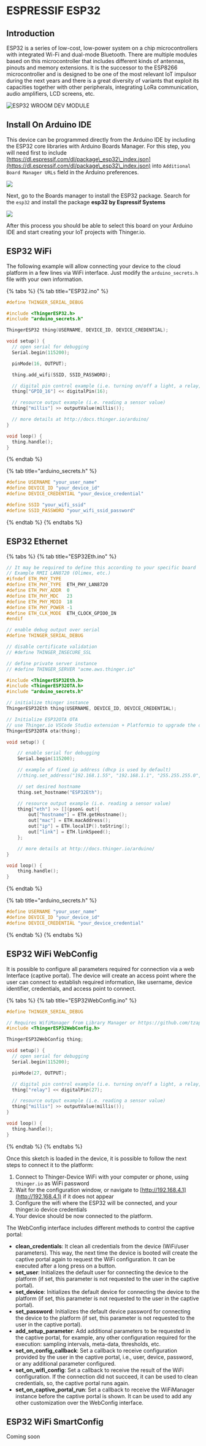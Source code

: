 # ESPRESSIF ESP32

## Introduction

ESP32 is a series of low-cost, low-power system on a chip microcontrollers with integrated Wi-Fi and dual-mode Bluetooth. There are multiple modules based on this microcontroller that includes different kinds of antennas, pinouts and memory extensions. It is the successor to the ESP8266 microcontroller and is designed to be one of the most relevant IoT impulsor during the next years and there is a great diversity of variants that exploit its capacities together with other peripherals, integrating LoRa communication, audio amplifiers, LCD screens, etc.

![ESP32 WROOM DEV MODULE](../.gitbook/assets/ESP32.png)

## Install On Arduino IDE

This device can be programmed directly from the Arduino IDE by including the ESP32 core libraries with Arduino Boards Manager. For this step, you will need first to include [https://dl.espressif.com/dl/package\_esp32\_index.json](https://dl.espressif.com/dl/package\_esp32\_index.json) into `Additional Board Manager URLs` field in the Arduino preferences.

![](../.gitbook/assets/ESP32\_Preferences.PNG)

Next, go to the Boards manager to install the ESP32 package. Search for the `esp32` and install the package **esp32 by Espressif Systems**

![](../.gitbook/assets/esp32\_boardsManager.PNG)

After this process you should be able to select this board on your Arduino IDE and start creating your IoT projects with Thinger.io.&#x20;

## ESP32 WiFi

The following example will allow connecting your device to the cloud platform in a few lines via WiFi interface. Just modify the `arduino_secrets.h` file with your own information.

{% tabs %}
{% tab title="ESP32.ino" %}
```cpp
#define THINGER_SERIAL_DEBUG

#include <ThingerESP32.h>
#include "arduino_secrets.h"

ThingerESP32 thing(USERNAME, DEVICE_ID, DEVICE_CREDENTIAL);

void setup() {
  // open serial for debugging
  Serial.begin(115200);

  pinMode(16, OUTPUT);

  thing.add_wifi(SSID, SSID_PASSWORD);

  // digital pin control example (i.e. turning on/off a light, a relay, configuring a parameter, etc)
  thing["GPIO_16"] << digitalPin(16);

  // resource output example (i.e. reading a sensor value)
  thing["millis"] >> outputValue(millis());

  // more details at http://docs.thinger.io/arduino/
}

void loop() {
  thing.handle();
}
```
{% endtab %}

{% tab title="arduino_secrets.h" %}
```cpp
#define USERNAME "your_user_name"
#define DEVICE_ID "your_device_id"
#define DEVICE_CREDENTIAL "your_device_credential"

#define SSID "your_wifi_ssid"
#define SSID_PASSWORD "your_wifi_ssid_password"
```
{% endtab %}
{% endtabs %}

## ESP32 Ethernet

{% tabs %}
{% tab title="ESP32Eth.ino" %}
```cpp
// It may be required to define this according to your specific board
// Example RMII LAN8720 (Olimex, etc.)
#ifndef ETH_PHY_TYPE
#define ETH_PHY_TYPE  ETH_PHY_LAN8720
#define ETH_PHY_ADDR  0
#define ETH_PHY_MDC   23
#define ETH_PHY_MDIO  18
#define ETH_PHY_POWER -1
#define ETH_CLK_MODE  ETH_CLOCK_GPIO0_IN
#endif

// enable debug output over serial
#define THINGER_SERIAL_DEBUG

// disable certificate validation
// #define THINGER_INSECURE_SSL

// define private server instance
// #define THINGER_SERVER "acme.aws.thinger.io"

#include <ThingerESP32Eth.h>
#include <ThingerESP32OTA.h>
#include "arduino_secrets.h"

// initialize thinger instance
ThingerESP32Eth thing(USERNAME, DEVICE_ID, DEVICE_CREDENTIAL);

// Initialize ESP32OTA OTA
// use Thinger.io VSCode Studio extension + Platformio to upgrade the device remotely
ThingerESP32OTA ota(thing);

void setup() {

    // enable serial for debugging
    Serial.begin(115200);

    // example of fixed ip address (dhcp is used by default)
    //thing.set_address("192.168.1.55", "192.168.1.1", "255.255.255.0", "8.8.8.8", "8.8.4.4");

    // set desired hostname
    thing.set_hostname("ESP32Eth");

    // resource output example (i.e. reading a sensor value)
    thing["eth"] >> [](pson& out){
        out["hostname"] = ETH.getHostname();
        out["mac"] = ETH.macAddress();
        out["ip"] = ETH.localIP().toString();
        out["link"] = ETH.linkSpeed();
    };

    // more details at http://docs.thinger.io/arduino/
}

void loop() {
    thing.handle();
}
```
{% endtab %}

{% tab title="arduino_secrets.h" %}
```cpp
#define USERNAME "your_user_name"
#define DEVICE_ID "your_device_id"
#define DEVICE_CREDENTIAL "your_device_credential"
```
{% endtab %}
{% endtabs %}

## ESP32 WiFi WebConfig

It is possible to configure all parameters required for connection via a web Interface (captive portal). The device will create an access point where the user can connect to establish required information, like username, device identifier, credentials, and access point to connect.

{% tabs %}
{% tab title="ESP32WebConfig.ino" %}
```cpp
#define THINGER_SERIAL_DEBUG

// Requires WifiManager from Library Manager or https://github.com/tzapu/WiFiManager
#include <ThingerESP32WebConfig.h>

ThingerESP32WebConfig thing;

void setup() {
  // open serial for debugging
  Serial.begin(115200);

  pinMode(27, OUTPUT);

  // digital pin control example (i.e. turning on/off a light, a relay, configuring a parameter, etc)
  thing["relay"] << digitalPin(27);

  // resource output example (i.e. reading a sensor value)
  thing["millis"] >> outputValue(millis());
}

void loop() {
  thing.handle();
}
```
{% endtab %}
{% endtabs %}

Once this sketch is loaded in the device, it is possible to follow the next steps to connect it to the platform:

1. Connect to Thinger-Device WiFi with your computer or phone, using `thinger.io` as WiFi password
2. Wait for the configuration window, or navigate to [http://192.168.4.1](http://192.168.4.1) if it does not appear
3. Configure the wifi where the ESP32 will be connected, and your thinger.io device credentials
4. Your device should be now connected to the platform.

The WebConfig interface includes different methods to control the captive portal:

* **clean\_credentials**: It clean all credentials from the device (WiFi/user parameters). This way, the next time the device is booted will create the captive portal again to request the WiFi configuration. It can be executed after a long press on a button.&#x20;
* **set\_user**: Initializes the default user for connecting the device to the platform (if set, this parameter is not requested to the user in the captive portal).
* **set\_device**: Initializes the default device for connecting the device to the platform (if set, this parameter is not requested to the user in the captive portal).
* **set\_password**: Initializes the default device password for connecting the device to the platform (if set, this parameter is not requested to the user in the captive portal).
* **add\_setup\_parameter**: Add additional parameters to be requested in the captive portal, for example, any other configuration required for the execution: sampling intervals, meta-data, thresholds, etc.
* **set\_on\_config\_callback**: Set a callback to receive configuration provided by the user in the captive portal, i.e., user, device, password, or any additional parameter configured.
* **set\_on\_wifi\_config**: Set a callback to receive the result of the WiFi configuration. If the connection did not succeed, it can be used to clean credentials, so, the captive portal runs again.
* **set\_on\_captive\_portal\_run**: Set a callback to receive the WiFiManager instance before the captive portal is shown. It can be used to add any other customization over the WebConfig interface.

## ESP32 WiFi SmartConfig

Coming soon




